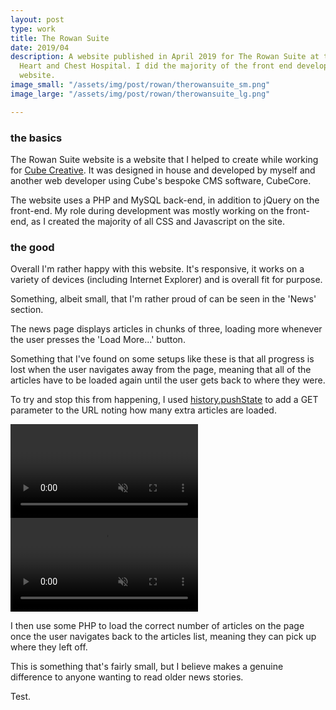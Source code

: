 ```yaml
---
layout: post
type: work
title: The Rowan Suite
date: 2019/04
description: A website published in April 2019 for The Rowan Suite at the Liverpool
  Heart and Chest Hospital. I did the majority of the front end development for this
  website.
image_small: "/assets/img/post/rowan/therowansuite_sm.png"
image_large: "/assets/img/post/rowan/therowansuite_lg.png"

---
```

<h3><span>the basics</span></h3>

The Rowan Suite website is a website that I helped to create while working for [Cube Creative](https://www.cubecreative.co.uk). It was designed in house and developed by myself and another web developer using Cube's bespoke CMS software, CubeCore.

The website uses a PHP and MySQL back-end, in addition to jQuery on the front-end. My role during development was mostly working on the front-end, as I created the majority of all CSS and Javascript on the site.

<h3><span>the good</span></h3>

Overall I'm rather happy with this website. It's responsive, it works on a variety of devices (including Internet Explorer) and is overall fit for purpose.

Something, albeit small, that I'm rather proud of can be seen in the 'News' section.

The news page displays articles in chunks of three, loading more whenever the user presses the 'Load More...' button.

Something that I've found on some setups like these is that all progress is lost when the user navigates away from the page, meaning that all of the articles have to be loaded again until the user gets back to where they were.

To try and stop this from happening, I used [history.pushState](https://developer.mozilla.org/en-US/docs/Web/API/History/pushState) to add a GET parameter to the URL noting how many extra articles are loaded.

<video class="lazy" data-src="/assets/img/post/rowan/url_update.webm" muted autoplay controls loop></video>
<noscript>
<video src="/assets/img/post/rowan/url_update.webm" muted autoplay controls loop></video>
</noscript>

I then use some PHP to load the correct number of articles on the page once the user navigates back to the articles list, meaning they can pick up where they left off.

This is something that's fairly small, but I believe makes a genuine difference to anyone wanting to read older news stories.

Test.